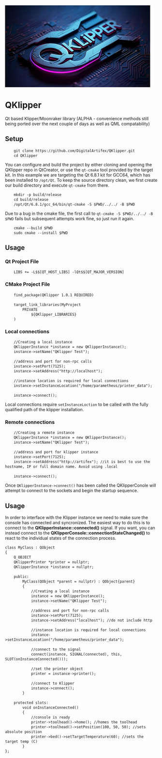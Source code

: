 ![alt text](https://github.com/DigitalArtifex/QKlipper/blob/main/qklipper_small.jpg)
# QKlipper
Qt based Klipper/Moonraker library (ALPHA - convenience methods still being ported over the next couple of days as well as QML compatability) 


## Setup

```
    git clone https://github.com/DigitalArtifex/QKlipper.git
    cd QKlipper
```

You can configure and build the project by either cloning and opening the QKlipper repo in QtCreator, or use the `qt-cmake` tool provided by the target kit. In this example we are targeting the Qt 6.8.1 kit for GCC64, which has been installed to `/opt/Qt`. To keep the source directory clean, we first create our build directory and execute `qt-cmake` from there.

```
    mkdir -p build/release
    cd build/release
    /opt/Qt/6.8.1/gcc_64/bin/qt-cmake -S $PWD/../../ -B $PWD
```

Due to a bug in the cmake file, the first call to `qt-cmake -S $PWD/../../ -B $PWD` fails but subsequent attempts work fine, so just run it again.

```
    cmake --build $PWD
    sudo cmake --install $PWD
```

## Usage

### Qt Project File
```
    LIBS += -L$$[QT_HOST_LIBS] -lQt$$[QT_MAJOR_VERSION]
```

### CMake Project File
```
    find_package(QKlipper 1.0.1 REQUIRED)

    target_link_libraries(MyProject
        PRIVATE
            ${QKlipper_LIBRARIES}
    )

```

### Local connections
```
    //Creating a local instance
    QKlipperInstance *instance = new QKlipperInstance();
    instance->setName("QKlipper Test");
    
    //address and port for non-rpc calls
    instance->setPort(7125);
    instance->setAddress("http://localhost");
    
    //instance location is required for local connections
    instance->setInstanceLocation("/home/parametheus/printer_data");
    
    instance->connect();
```
Local connections require `setInstanceLoction` to be called with the fully qualified path of the klipper installation.

### Remote connections
```
    //Creating a remote instance
    QKlipperInstance *instance = new QKlipperInstance();
    instance->setName("QKlipper Test");
    
    //address and port for klipper instance
    instance->setPort(7125);
    instance->setAddress("http://artifex"); //it is best to use the hostname, IP or full domain name. Avoid using .local
    
    instance->connect();
```

Once `QKlipperInstance->connect()` has been called the QKlipperConole will attempt to connect to the sockets and begin the startup sequence.


## Usage
In order to interface with the Klipper instance we need to make sure the console has connected and syncronized. The easiest way to do this is to connect to
the **QKlipperInstance::connected()** signal. If you want, you can instead connect to the **QKlipperConsole::connectionStateChanged()** to react to the individual
states of the connection process.
```
class MyClass : QObject
{
    Q_OBJECT
    QKlipperPrinter *printer = nullptr;
    QKlipperInstance *instance = nullptr;
    
    public:
        MyClass(QObject *parent = nullptr) : QObject{parent}
        {
            //Creating a local instance
            instance = new QKlipperInstance();
            instance->setName("QKlipper Test");
            
            //address and port for non-rpc calls
            instance->setPort(7125);
            instance->setAddress("localhost"); //do not include http
            
            //instance location is required for local connections
            instance->setInstanceLocation("/home/parametheus/printer_data");
            
            //connect to the signal
            connect(instance, SIGNAL(connected), this, SLOT(onInstanceConnected()));
            
            //set the printer object
            printer = instance->printer();
            
            //connect to Klipper
            instance->connect();
        }
    
    protected slots:
        void onInstanceConnected()
        {
            //console is ready
            printer->toolhead()->home(); //homes the toolhead
            printer->toolhead()->setPosition(100, 50, 50); //sets absolute position
            printer->bed()->setTargetTemperature(60); //sets the target temp (C)
        }
};
```
